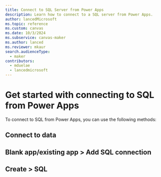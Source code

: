```yaml
---
title: Connect to SQL Server from Power Apps
description: Learn how to connect to a SQL server from Power Apps.
author: lancedMicrosoft
ms.topic: reference
ms.custom: canvas
ms.date: 10/3/2024
ms.subservice: canvas-maker
ms.author: lanced
ms.reviewer: mkaur
search.audienceType: 
  - maker
contributors:
  - mduelae
  - lancedmicrosoft
---
```


# Get started with connecting to SQL from Power Apps


To connect to SQL from Power Apps, you can use the following methods:

## Connect to data 

## Blank app/existing app > Add SQL connection 

## Create > SQL 

